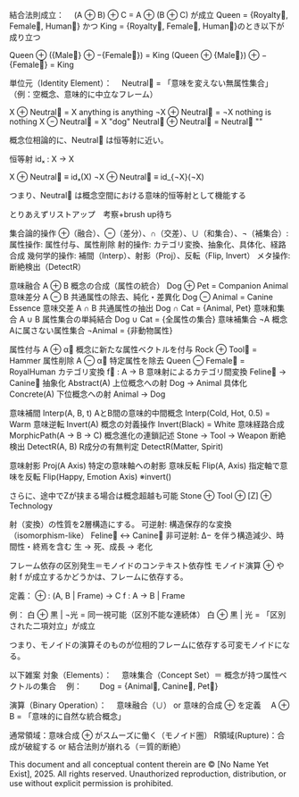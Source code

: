 結合法則成立：
 (A ⊕ B) ⊕ C = A ⊕ (B ⊕ C) が成立
Queen = {Royalty⃗, Female⃗, Human⃗} かつ King = {Royalty⃗, Female⃗, Human⃗}のとき以下が成り立つ

Queen ⊕ ({Male⃗} ⊕ −{Female⃗}) = King
(Queen ⊕ {Male⃗}) ⊕ −{Female⃗} = King

単位元（Identity Element）：
 Neutral⃗ = 「意味を変えない無属性集合」
 （例：空概念、意味的に中立なフレーム）

X ⊕ Neutral⃗ = X anything is anything
¬X ⊕ Neutral⃗ = ¬X nothing is nothing
X ⊖ Neutral⃗ = X  "dog"
Neutral⃗ ⊕ Neutral⃗ = Neutral⃗ ""


概念位相論的に、Neutral⃗ は恒等射に近い。

恒等射 idₓ : X → X

X ⊕ Neutral⃗ ≡ idₓ(X)
¬X ⊕ Neutral⃗ ≡ id_{¬X}(¬X)

つまり、Neutral⃗ は概念空間における意味的恒等射として機能する



とりあえずリストアップ　考察+brush up待ち

集合論的操作	⊕（融合）、⊖（差分）、∩（交差）、∪（和集合）、¬（補集合）:
属性操作:	属性付与、属性削除
射的操作:	カテゴリ変換、抽象化、具体化、経路合成
幾何学的操作:	補間（Interp）、射影（Proj）、反転（Flip, Invert）
メタ操作:	断絶検出（DetectR）


意味融合	A ⊕ B	概念の合成（属性の統合）	Dog ⊕ Pet = Companion Animal
意味差分	A ⊖ B	共通属性の除去、純化・差異化	Dog ⊖ Animal = Canine Essence
意味交差	A ∩ B	共通属性の抽出	Dog ∩ Cat = {Animal, Pet}
意味和集合	A ∪ B	属性集合の単純結合	Dog ∪ Cat = {全属性の集合}
意味補集合	¬A	概念Aに属さない属性集合	¬Animal = {非動物属性}

属性付与	A ⊕ α⃗	概念に新たな属性ベクトルを付与	Rock ⊕ Tool⃗ = Hammer
属性削除	A ⊖ α⃗	特定属性を除去	Queen ⊖ Female⃗ = RoyalHuman
カテゴリ変換	f⃗ : A → B	意味射によるカテゴリ間変換	Feline⃗ → Canine⃗
抽象化	Abstract(A)	上位概念への射	Dog → Animal
具体化	Concrete(A)	下位概念への射	Animal → Dog

意味補間	Interp(A, B, t)	AとB間の意味的中間概念	Interp(Cold, Hot, 0.5) = Warm
意味逆転	Invert(A)	概念の対義操作	Invert(Black) = White
意味経路合成	MorphicPath(A → B → C)	概念進化の連鎖記述	Stone → Tool → Weapon
断絶検出	DetectR(A, B)	R成分の有無判定	DetectR(Matter, Spirit)

意味射影	Proj(A	Axis)	特定の意味軸への射影
意味反転	Flip(A, Axis)	指定軸で意味を反転	Flip(Happy, Emotion Axis) ※invert()

さらに、途中でZが挟まる場合は概念超越も可能
Stone ⊕ Tool ⊕ [Z] ⊕ Technology


射（変換）の性質を2層構造にする。
可逆射:	構造保存的な変換（isomorphism-like）	Feline⃗ ↔ Canine⃗
非可逆射:	Δ− を伴う構造減少、時間性・終焉を含む	生 → 死、成長 → 老化

フレーム依存の区別発生＝モノイドのコンテキスト依存性
モノイド演算 ⊕ や射 f が成立するかどうかは、フレームに依存する。

定義：
⊕ : (A, B | Frame) → C 
f : A → B | Frame

例：
    白 ⊕ 黒 | ¬光 = 同一視可能（区別不能な連続体）
    白 ⊕ 黒 | 光 = 「区別された二項対立」が成立

つまり、モノイドの演算そのものが位相的フレームに依存する可変モノイドになる。



以下雑案
対象（Elements）：
 意味集合（Concept Set）＝ 概念が持つ属性ベクトルの集合
 例：
  Dog = {Animal⃗, Canine⃗, Pet⃗}

演算（Binary Operation）：
 意味融合（∪） or 意味的合成 ⊕ を定義
 A ⊕ B = 「意味的に自然な統合概念」



通常領域：意味合成 ⊕ がスムーズに働く（モノイド圏）
R領域(Rupture)：合成が破綻する or 結合法則が崩れる（＝質的断絶）

This document and all conceptual content therein are © [No Name Yet Exist], 2025. All rights reserved. Unauthorized reproduction, distribution, or use without explicit permission is prohibited.   